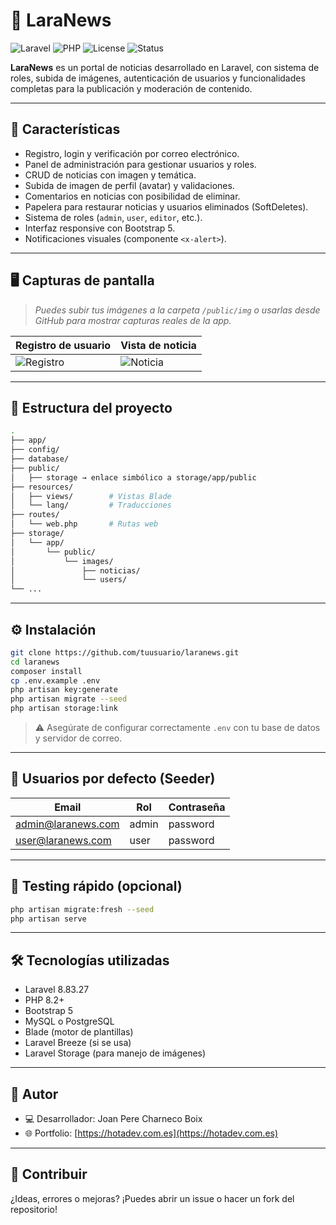 # 📰 LaraNews

![Laravel](https://img.shields.io/badge/Laravel-8.83.27-red?style=flat&logo=laravel)
![PHP](https://img.shields.io/badge/PHP-^8.2-blue?style=flat&logo=php)
![License](https://img.shields.io/badge/license-MIT-lightgrey?style=flat)
![Status](https://img.shields.io/badge/status-en%20desarrollo-orange)

**LaraNews** es un portal de noticias desarrollado en Laravel, con sistema de roles, subida de imágenes, autenticación de usuarios y funcionalidades completas para la publicación y moderación de contenido.

---

## 🚀 Características

-   Registro, login y verificación por correo electrónico.
-   Panel de administración para gestionar usuarios y roles.
-   CRUD de noticias con imagen y temática.
-   Subida de imagen de perfil (avatar) y validaciones.
-   Comentarios en noticias con posibilidad de eliminar.
-   Papelera para restaurar noticias y usuarios eliminados (SoftDeletes).
-   Sistema de roles (`admin`, `user`, `editor`, etc.).
-   Interfaz responsive con Bootstrap 5.
-   Notificaciones visuales (componente `<x-alert>`).

---

## 🖥️ Capturas de pantalla

> _Puedes subir tus imágenes a la carpeta `/public/img` o usarlas desde GitHub para mostrar capturas reales de la app._

| Registro de usuario               | Vista de noticia            |
| --------------------------------- | --------------------------- |
| ![Registro](imgages/register.png) | ![Noticia](images/news.png) |

---

## 📂 Estructura del proyecto

```bash
.
├── app/
├── config/
├── database/
├── public/
│   ├── storage → enlace simbólico a storage/app/public
├── resources/
│   ├── views/        # Vistas Blade
│   └── lang/         # Traducciones
├── routes/
│   └── web.php       # Rutas web
├── storage/
│   └── app/
│       └── public/
│           └── images/
│               ├── noticias/
│               └── users/
└── ...
```

---

## ⚙️ Instalación

```bash
git clone https://github.com/tuusuario/laranews.git
cd laranews
composer install
cp .env.example .env
php artisan key:generate
php artisan migrate --seed
php artisan storage:link
```

> ⚠️ Asegúrate de configurar correctamente `.env` con tu base de datos y servidor de correo.

---

## 🔐 Usuarios por defecto (Seeder)

| Email              | Rol   | Contraseña |
| ------------------ | ----- | ---------- |
| admin@laranews.com | admin | password   |
| user@laranews.com  | user  | password   |

---

## 🧪 Testing rápido (opcional)

```bash
php artisan migrate:fresh --seed
php artisan serve
```

---

## 🛠️ Tecnologías utilizadas

-   Laravel 8.83.27
-   PHP 8.2+
-   Bootstrap 5
-   MySQL o PostgreSQL
-   Blade (motor de plantillas)
-   Laravel Breeze (si se usa)
-   Laravel Storage (para manejo de imágenes)

---

## 👤 Autor

-   💻 Desarrollador: Joan Pere Charneco Boix
-   🌐 Portfolio: [https://hotadev.com.es](https://hotadev.com.es)

---

## 🌟 Contribuir

¿Ideas, errores o mejoras? ¡Puedes abrir un issue o hacer un fork del repositorio!
